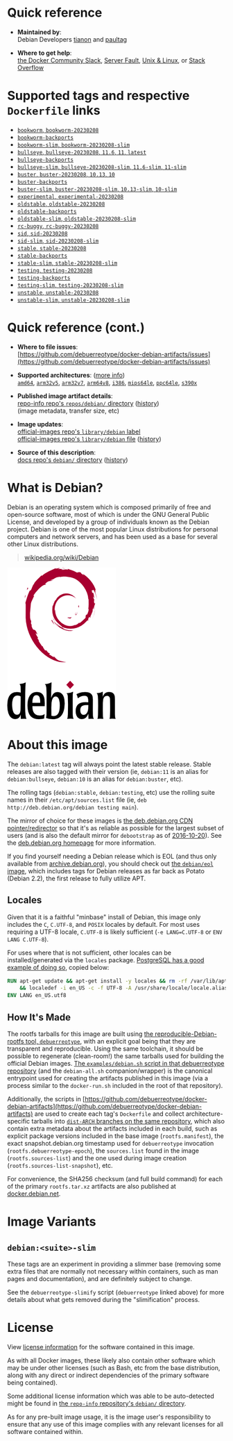 <!--

********************************************************************************

WARNING:

    DO NOT EDIT "debian/README.md"

    IT IS AUTO-GENERATED

    (from the other files in "debian/" combined with a set of templates)

********************************************************************************

-->

# Quick reference

-	**Maintained by**:  
	Debian Developers [tianon](https://qa.debian.org/developer.php?login=tianon) and [paultag](https://qa.debian.org/developer.php?login=paultag)

-	**Where to get help**:  
	[the Docker Community Slack](https://dockr.ly/comm-slack), [Server Fault](https://serverfault.com/help/on-topic), [Unix & Linux](https://unix.stackexchange.com/help/on-topic), or [Stack Overflow](https://stackoverflow.com/help/on-topic)

# Supported tags and respective `Dockerfile` links

-	[`bookworm`, `bookworm-20230208`](https://github.com/debuerreotype/docker-debian-artifacts/blob/48072f1bd234114bb51470bba31a4e4a0040a2a4/bookworm/Dockerfile)
-	[`bookworm-backports`](https://github.com/debuerreotype/docker-debian-artifacts/blob/48072f1bd234114bb51470bba31a4e4a0040a2a4/bookworm/backports/Dockerfile)
-	[`bookworm-slim`, `bookworm-20230208-slim`](https://github.com/debuerreotype/docker-debian-artifacts/blob/48072f1bd234114bb51470bba31a4e4a0040a2a4/bookworm/slim/Dockerfile)
-	[`bullseye`, `bullseye-20230208`, `11.6`, `11`, `latest`](https://github.com/debuerreotype/docker-debian-artifacts/blob/48072f1bd234114bb51470bba31a4e4a0040a2a4/bullseye/Dockerfile)
-	[`bullseye-backports`](https://github.com/debuerreotype/docker-debian-artifacts/blob/48072f1bd234114bb51470bba31a4e4a0040a2a4/bullseye/backports/Dockerfile)
-	[`bullseye-slim`, `bullseye-20230208-slim`, `11.6-slim`, `11-slim`](https://github.com/debuerreotype/docker-debian-artifacts/blob/48072f1bd234114bb51470bba31a4e4a0040a2a4/bullseye/slim/Dockerfile)
-	[`buster`, `buster-20230208`, `10.13`, `10`](https://github.com/debuerreotype/docker-debian-artifacts/blob/48072f1bd234114bb51470bba31a4e4a0040a2a4/buster/Dockerfile)
-	[`buster-backports`](https://github.com/debuerreotype/docker-debian-artifacts/blob/48072f1bd234114bb51470bba31a4e4a0040a2a4/buster/backports/Dockerfile)
-	[`buster-slim`, `buster-20230208-slim`, `10.13-slim`, `10-slim`](https://github.com/debuerreotype/docker-debian-artifacts/blob/48072f1bd234114bb51470bba31a4e4a0040a2a4/buster/slim/Dockerfile)
-	[`experimental`, `experimental-20230208`](https://github.com/debuerreotype/docker-debian-artifacts/blob/48072f1bd234114bb51470bba31a4e4a0040a2a4/experimental/Dockerfile)
-	[`oldstable`, `oldstable-20230208`](https://github.com/debuerreotype/docker-debian-artifacts/blob/48072f1bd234114bb51470bba31a4e4a0040a2a4/oldstable/Dockerfile)
-	[`oldstable-backports`](https://github.com/debuerreotype/docker-debian-artifacts/blob/48072f1bd234114bb51470bba31a4e4a0040a2a4/oldstable/backports/Dockerfile)
-	[`oldstable-slim`, `oldstable-20230208-slim`](https://github.com/debuerreotype/docker-debian-artifacts/blob/48072f1bd234114bb51470bba31a4e4a0040a2a4/oldstable/slim/Dockerfile)
-	[`rc-buggy`, `rc-buggy-20230208`](https://github.com/debuerreotype/docker-debian-artifacts/blob/48072f1bd234114bb51470bba31a4e4a0040a2a4/rc-buggy/Dockerfile)
-	[`sid`, `sid-20230208`](https://github.com/debuerreotype/docker-debian-artifacts/blob/48072f1bd234114bb51470bba31a4e4a0040a2a4/sid/Dockerfile)
-	[`sid-slim`, `sid-20230208-slim`](https://github.com/debuerreotype/docker-debian-artifacts/blob/48072f1bd234114bb51470bba31a4e4a0040a2a4/sid/slim/Dockerfile)
-	[`stable`, `stable-20230208`](https://github.com/debuerreotype/docker-debian-artifacts/blob/48072f1bd234114bb51470bba31a4e4a0040a2a4/stable/Dockerfile)
-	[`stable-backports`](https://github.com/debuerreotype/docker-debian-artifacts/blob/48072f1bd234114bb51470bba31a4e4a0040a2a4/stable/backports/Dockerfile)
-	[`stable-slim`, `stable-20230208-slim`](https://github.com/debuerreotype/docker-debian-artifacts/blob/48072f1bd234114bb51470bba31a4e4a0040a2a4/stable/slim/Dockerfile)
-	[`testing`, `testing-20230208`](https://github.com/debuerreotype/docker-debian-artifacts/blob/48072f1bd234114bb51470bba31a4e4a0040a2a4/testing/Dockerfile)
-	[`testing-backports`](https://github.com/debuerreotype/docker-debian-artifacts/blob/48072f1bd234114bb51470bba31a4e4a0040a2a4/testing/backports/Dockerfile)
-	[`testing-slim`, `testing-20230208-slim`](https://github.com/debuerreotype/docker-debian-artifacts/blob/48072f1bd234114bb51470bba31a4e4a0040a2a4/testing/slim/Dockerfile)
-	[`unstable`, `unstable-20230208`](https://github.com/debuerreotype/docker-debian-artifacts/blob/48072f1bd234114bb51470bba31a4e4a0040a2a4/unstable/Dockerfile)
-	[`unstable-slim`, `unstable-20230208-slim`](https://github.com/debuerreotype/docker-debian-artifacts/blob/48072f1bd234114bb51470bba31a4e4a0040a2a4/unstable/slim/Dockerfile)

# Quick reference (cont.)

-	**Where to file issues**:  
	[https://github.com/debuerreotype/docker-debian-artifacts/issues](https://github.com/debuerreotype/docker-debian-artifacts/issues)

-	**Supported architectures**: ([more info](https://github.com/docker-library/official-images#architectures-other-than-amd64))  
	[`amd64`](https://hub.docker.com/r/amd64/debian/), [`arm32v5`](https://hub.docker.com/r/arm32v5/debian/), [`arm32v7`](https://hub.docker.com/r/arm32v7/debian/), [`arm64v8`](https://hub.docker.com/r/arm64v8/debian/), [`i386`](https://hub.docker.com/r/i386/debian/), [`mips64le`](https://hub.docker.com/r/mips64le/debian/), [`ppc64le`](https://hub.docker.com/r/ppc64le/debian/), [`s390x`](https://hub.docker.com/r/s390x/debian/)

-	**Published image artifact details**:  
	[repo-info repo's `repos/debian/` directory](https://github.com/docker-library/repo-info/blob/master/repos/debian) ([history](https://github.com/docker-library/repo-info/commits/master/repos/debian))  
	(image metadata, transfer size, etc)

-	**Image updates**:  
	[official-images repo's `library/debian` label](https://github.com/docker-library/official-images/issues?q=label%3Alibrary%2Fdebian)  
	[official-images repo's `library/debian` file](https://github.com/docker-library/official-images/blob/master/library/debian) ([history](https://github.com/docker-library/official-images/commits/master/library/debian))

-	**Source of this description**:  
	[docs repo's `debian/` directory](https://github.com/docker-library/docs/tree/master/debian) ([history](https://github.com/docker-library/docs/commits/master/debian))

# What is Debian?

Debian is an operating system which is composed primarily of free and open-source software, most of which is under the GNU General Public License, and developed by a group of individuals known as the Debian project. Debian is one of the most popular Linux distributions for personal computers and network servers, and has been used as a base for several other Linux distributions.

> [wikipedia.org/wiki/Debian](https://en.wikipedia.org/wiki/Debian)

![logo](https://raw.githubusercontent.com/docker-library/docs/b449be7df57e9ed9086bb5821bfb5d6cdc5d67a4/debian/logo.png)

# About this image

The `debian:latest` tag will always point the latest stable release. Stable releases are also tagged with their version (ie, `debian:11` is an alias for `debian:bullseye`, `debian:10` is an alias for `debian:buster`, etc).

The rolling tags (`debian:stable`, `debian:testing`, etc) use the rolling suite names in their `/etc/apt/sources.list` file (ie, `deb http://deb.debian.org/debian testing main`).

The mirror of choice for these images is [the deb.debian.org CDN pointer/redirector](https://deb.debian.org) so that it's as reliable as possible for the largest subset of users (and is also the default mirror for `debootstrap` as of [2016-10-20](https://anonscm.debian.org/cgit/d-i/debootstrap.git/commit/?id=9e8bc60ad1ccf3a25ce7890526b70059f3e770de)). See the [deb.debian.org homepage](https://deb.debian.org) for more information.

If you find yourself needing a Debian release which is EOL (and thus only available from [archive.debian.org](http://archive.debian.org)), you should check out [the `debian/eol` image](https://hub.docker.com/r/debian/eol/), which includes tags for Debian releases as far back as Potato (Debian 2.2), the first release to fully utilize APT.

## Locales

Given that it is a faithful "minbase" install of Debian, this image only includes the `C`, `C.UTF-8`, and `POSIX` locales by default. For most uses requiring a UTF-8 locale, `C.UTF-8` is likely sufficient (`-e LANG=C.UTF-8` or `ENV LANG C.UTF-8`).

For uses where that is not sufficient, other locales can be installed/generated via the `locales` package. [PostgreSQL has a good example of doing so](https://github.com/docker-library/postgres/blob/69bc540ecfffecce72d49fa7e4a46680350037f9/9.6/Dockerfile#L21-L24), copied below:

```dockerfile
RUN apt-get update && apt-get install -y locales && rm -rf /var/lib/apt/lists/* \
	&& localedef -i en_US -c -f UTF-8 -A /usr/share/locale/locale.alias en_US.UTF-8
ENV LANG en_US.utf8
```

## How It's Made

The rootfs tarballs for this image are built using [the reproducible-Debian-rootfs tool, `debuerreotype`](https://github.com/debuerreotype/debuerreotype), with an explicit goal being that they are transparent and reproducible. Using the same toolchain, it should be possible to regenerate (clean-room!) the same tarballs used for building the official Debian images. [The `examples/debian.sh` script in that debuerreotype repository](https://github.com/debuerreotype/debuerreotype/blob/master/examples/debian.sh) (and the `debian-all.sh` companion/wrapper) is the canonical entrypoint used for creating the artifacts published in this image (via a process similar to the `docker-run.sh` included in the root of that repository).

Additionally, the scripts in [https://github.com/debuerreotype/docker-debian-artifacts](https://github.com/debuerreotype/docker-debian-artifacts) are used to create each tag's `Dockerfile` and collect architecture-specific tarballs into [`dist-ARCH` branches on the same repository](https://github.com/debuerreotype/docker-debian-artifacts/branches), which also contain extra metadata about the artifacts included in each build, such as explicit package versions included in the base image (`rootfs.manifest`), the exact snapshot.debian.org timestamp used for `debuerreotype` invocation (`rootfs.debuerreotype-epoch`), the `sources.list` found in the image (`rootfs.sources-list`) and the one used during image creation (`rootfs.sources-list-snapshot`), etc.

For convenience, the SHA256 checksum (and full build command) for each of the primary `rootfs.tar.xz` artifacts are also published at [docker.debian.net](https://docker.debian.net/).

# Image Variants

## `debian:<suite>-slim`

These tags are an experiment in providing a slimmer base (removing some extra files that are normally not necessary within containers, such as man pages and documentation), and are definitely subject to change.

See the `debuerreotype-slimify` script (`debuerreotype` linked above) for more details about what gets removed during the "slimification" process.

# License

View [license information](https://www.debian.org/social_contract#guidelines) for the software contained in this image.

As with all Docker images, these likely also contain other software which may be under other licenses (such as Bash, etc from the base distribution, along with any direct or indirect dependencies of the primary software being contained).

Some additional license information which was able to be auto-detected might be found in [the `repo-info` repository's `debian/` directory](https://github.com/docker-library/repo-info/tree/master/repos/debian).

As for any pre-built image usage, it is the image user's responsibility to ensure that any use of this image complies with any relevant licenses for all software contained within.
